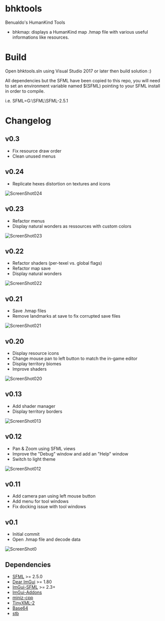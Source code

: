 bhktools
=======
Benualdo's HumanKind Tools

- bhkmap: displays a HumanKind map .hmap file with various useful informations like resources.

# Build
Open bhktools.sln using Visual Studio 2017 or later then build solution :)

All dependencies but the SFML have been copied to this repo, you will need to set an environment variable named $(SFML) pointing to your SFML install in order to compile.

i.e.
SFML=G:\SFML\SFML-2.5.1

# Changelog

v0.3
-----
* Fix resource draw order
* Clean unused menus

v0.24
-----
* Replicate hexes distortion on textures and icons

![ScreenShot024](doc/img/screen024.png?raw=true "Screenshot024")

v0.23
-----
* Refactor menus
* Display natural wonders as ressources with custom colors 

![ScreenShot023](doc/img/screen023.png?raw=true "Screenshot023")

v0.22
-----
* Refactor shaders (per-texel vs. global flags)
* Refactor map save
* Display natural wonders

![ScreenShot022](doc/img/screen022.png?raw=true "Screenshot022")

v0.21
-----
* Save .hmap files
* Remove landmarks at save to fix corrupted save files

![ScreenShot021](doc/img/screen021.png?raw=true "Screenshot021")

v0.20
-----
* Display resource icons
* Change mouse pan to left button to match the in-game editor
* Display territory biomes
* Improve shaders

![ScreenShot020](doc/img/screen020.png?raw=true "Screenshot020")

v0.13
-----
* Add shader manager
* Display territory borders

![ScreenShot013](doc/img/screen013.png?raw=true "Screenshot013")

v0.12
-----
* Pan & Zoom using SFML views
* Improve the "Debug" window and add an "Help" window
* Switch to light theme

![ScreenShot012](doc/img/screen012.png?raw=true "Screenshot012")

v0.11
-----
* Add camera pan using left mouse button
* Add menu for tool windows
* Fix docking issue with tool windows

v0.1
-----
* Initial commit
* Open .hmap file and decode data

![ScreenShot0](doc/img/screen.png?raw=true "Screenshot0")

Dependencies
-----

* [SFML](https://github.com/SFML/SFML) >= 2.5.0
* [Dear ImGui](https://github.com/ocornut/imgui) >= 1.80
* [ImGui-SFML](https://github.com/eliasdaler/imgui-sfml) >= 2.3+
* [ImGui-Addons](https://github.com/wflohry/imgui-addons)
* [miniz-cpp](https://github.com/tfussell/miniz-cpp)
* [TinyXML-2](https://github.com/leethomason/tinyxml2)
* [Base64](https://github.com/terrakuh/base64)
* [stb](https://github.com/nothings/stb)
